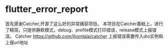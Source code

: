 # flutter_error_report

首先感谢Catcher,开源了这么好的异常捕获项目。
本项目在Catcher基础上，进行了精简，只提供静默模式，debug、profile模式打印错误，release模式上报错误。
Catcher https://github.com/jhomlala/catcher
上报错误需要传入dio实例和上报url地址

